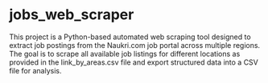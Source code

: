 # jobs_web_scraper
This project is a Python-based automated web scraping tool designed to extract job postings from the Naukri.com job portal across multiple regions. The goal is to scrape all available job listings for different locations as provided in the link_by_areas.csv file and export structured data into a CSV file for analysis.
